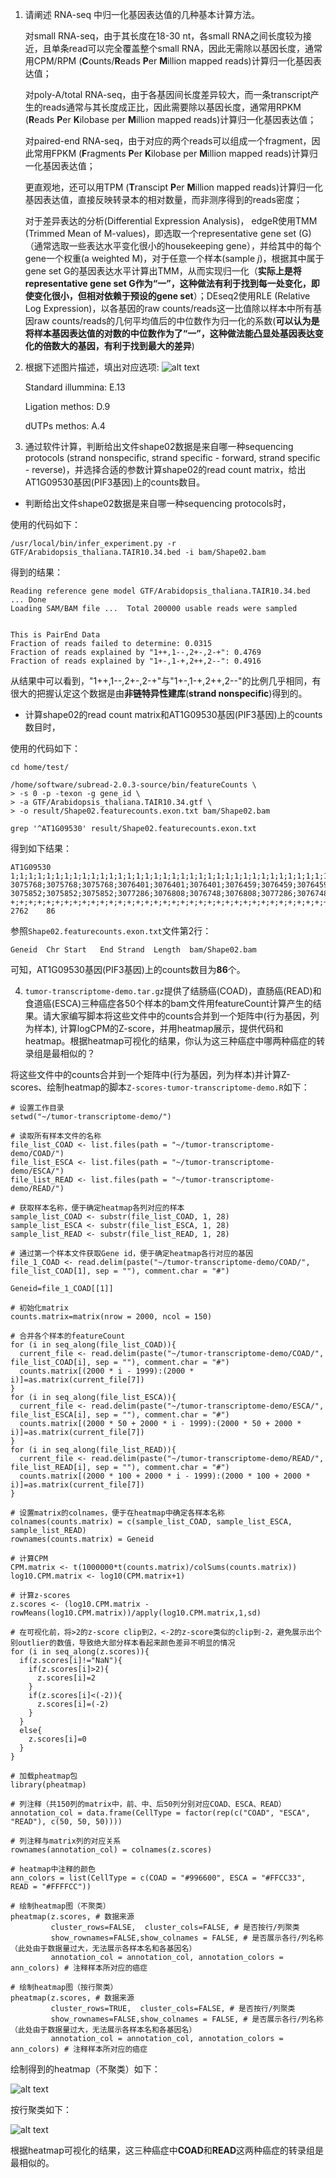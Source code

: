 1) 请阐述 RNA-seq 中归一化基因表达值的几种基本计算方法。

    对small RNA-seq，由于其长度在18-30 nt，各small RNA之间长度较为接近，且单条read可以完全覆盖整个small RNA，因此无需除以基因长度，通常用CPM/RPM (**C**ounts/**R**eads **P**er **M**illion mapped reads)计算归一化基因表达值；

    对poly-A/total RNA-seq，由于各基因间长度差异较大，而一条transcript产生的reads通常与其长度成正比，因此需要除以基因长度，通常用RPKM (**R**eads **P**er **K**ilobase per **M**illion mapped reads)计算归一化基因表达值；

    对paired-end RNA-seq，由于对应的两个reads可以组成一个fragment，因此常用FPKM (**F**ragments **P**er **K**ilobase per **M**illion mapped reads)计算归一化基因表达值；

    更直观地，还可以用TPM (**T**ranscipt **P**er **M**illion mapped reads)计算归一化基因表达值，直接反映转录本的相对数量，而非测序得到的reads密度；

    对于差异表达的分析(Differential Expression Analysis)，  edgeR使用TMM (Trimmed Mean of M-values)，即选取一个representative gene set (G)（通常选取一些表达水平变化很小的housekeeping gene），并给其中的每个gene一个权重(a weighted M)，对于任意一个样本(sample *j*)，根据其中属于gene set G的基因表达水平计算出TMM，从而实现归一化（**实际上是将representative gene set G作为“一”，这种做法有利于找到每一处变化，即使变化很小，但相对依赖于预设的gene set**）；DEseq2使用RLE (Relative Log Expression)，以各基因的raw counts/reads这一比值除以样本中所有基因raw counts/reads的几何平均值后的中位数作为归一化的系数(**可以认为是将样本基因表达值的对数的中位数作为了“一”，这种做法能凸显处基因表达变化的倍数大的基因，有利于找到最大的差异**)

2) 根据下述图片描述，填出对应选项:
![alt text](Q_2.png)

    Standard illummina: E.13

    Ligation methos: D.9

    dUTPs methos: A.4

3) 通过软件计算，判断给出文件shape02数据是来自哪一种sequencing protocols (strand nonspecific, strand specific - forward, strand specific - reverse)，并选择合适的参数计算shape02的read count matrix，给出AT1G09530基因(PIF3基因)上的counts数目。

- 判断给出文件shape02数据是来自哪一种sequencing protocols时，

使用的代码如下：

```
/usr/local/bin/infer_experiment.py -r GTF/Arabidopsis_thaliana.TAIR10.34.bed -i bam/Shape02.bam
```

得到的结果：

```
Reading reference gene model GTF/Arabidopsis_thaliana.TAIR10.34.bed ... Done
Loading SAM/BAM file ...  Total 200000 usable reads were sampled


This is PairEnd Data
Fraction of reads failed to determine: 0.0315
Fraction of reads explained by "1++,1--,2+-,2-+": 0.4769
Fraction of reads explained by "1+-,1-+,2++,2--": 0.4916
```

从结果中可以看到，"1++,1--,2+-,2-+"与"1+-,1-+,2++,2--"的比例几乎相同，有很大的把握认定这个数据是由**非链特异性建库**(**strand nonspecific**)得到的。

- 计算shape02的read count matrix和AT1G09530基因(PIF3基因)上的counts数目时，

使用的代码如下：

```
cd home/test/

/home/software/subread-2.0.3-source/bin/featureCounts \
> -s 0 -p -texon -g gene_id \
> -a GTF/Arabidopsis_thaliana.TAIR10.34.gtf \
> -o result/Shape02.featurecounts.exon.txt bam/Shape02.bam

grep '^AT1G09530' result/Shape02.featurecounts.exon.txt
```

得到如下结果：

```
AT1G09530       1;1;1;1;1;1;1;1;1;1;1;1;1;1;1;1;1;1;1;1;1;1;1;1;1;1;1;1;1;1;1;1;1;1;1;1;1;1;1;1;1;1;1   3075768;3075768;3075768;3076401;3076401;3076401;3076459;3076459;3076459;3077173;3077173;3077173;3077173;3077378;3077378;3077378;3077378;3077378;3077378;3078346;3078346;3078346;3078346;3078346;3078346;3078545;3078545;3078545;3078545;3078545;3078545;3078843;3078843;3078843;3078843;3078843;3078843;3078984;3078984;3078984;3078984;3078984;3078984 3075852;3075852;3075852;3077286;3076808;3076748;3076808;3077286;3076748;3077286;3077286;3077286;3077286;3078257;3078257;3078257;3078257;3078257;3078257;3078453;3078453;3078453;3078453;3078453;3078453;3078610;3078610;3078610;3078610;3078610;3078610;3078908;3078908;3078908;3078908;3078908;3078908;3079544;3079544;3079544;3079654;3079654;3079654 +;+;+;+;+;+;+;+;+;+;+;+;+;+;+;+;+;+;+;+;+;+;+;+;+;+;+;+;+;+;+;+;+;+;+;+;+;+;+;+;+;+;+   2762    86
```

参照`Shape02.featurecounts.exon.txt`文件第2行：

```
Geneid	Chr	Start	End	Strand	Length	bam/Shape02.bam
```

可知，AT1G09530基因(PIF3基因)上的counts数目为**86**个。

4) `tumor-transcriptome-demo.tar.gz`提供了结肠癌(COAD)，直肠癌(READ)和食道癌(ESCA)三种癌症各50个样本的bam文件用featureCount计算产生的结果。请大家编写脚本将这些文件中的counts合并到一个矩阵中(行为基因，列为样本), 计算logCPM的Z-score，并用heatmap展示，提供代码和heatmap。根据heatmap可视化的结果，你认为这三种癌症中哪两种癌症的转录组是最相似的？

将这些文件中的counts合并到一个矩阵中(行为基因，列为样本)并计算Z-scores、绘制heatmap的脚本`Z-scores-tumor-transcriptome-demo.R`如下：

```
# 设置工作目录
setwd("~/tumor-transcriptome-demo/")

# 读取所有样本文件的名称
file_list_COAD <- list.files(path = "~/tumor-transcriptome-demo/COAD/")
file_list_ESCA <- list.files(path = "~/tumor-transcriptome-demo/ESCA/")
file_list_READ <- list.files(path = "~/tumor-transcriptome-demo/READ/")

# 获取样本名称，便于确定heatmap各列对应的样本
sample_list_COAD <- substr(file_list_COAD, 1, 28)
sample_list_ESCA <- substr(file_list_ESCA, 1, 28)
sample_list_READ <- substr(file_list_READ, 1, 28)

# 通过第一个样本文件获取Gene id，便于确定heatmap各行对应的基因
file_1_COAD <- read.delim(paste("~/tumor-transcriptome-demo/COAD/", file_list_COAD[1], sep = ""), comment.char = "#")

Geneid=file_1_COAD[[1]]

# 初始化matrix
counts.matrix=matrix(nrow = 2000, ncol = 150)

# 合并各个样本的featureCount
for (i in seq_along(file_list_COAD)){
  current_file <- read.delim(paste("~/tumor-transcriptome-demo/COAD/", file_list_COAD[i], sep = ""), comment.char = "#")
  counts.matrix[(2000 * i - 1999):(2000 * i)]=as.matrix(current_file[7])
}
for (i in seq_along(file_list_ESCA)){
  current_file <- read.delim(paste("~/tumor-transcriptome-demo/ESCA/", file_list_ESCA[i], sep = ""), comment.char = "#")
  counts.matrix[(2000 * 50 + 2000 * i - 1999):(2000 * 50 + 2000 * i)]=as.matrix(current_file[7])
}
for (i in seq_along(file_list_READ)){
  current_file <- read.delim(paste("~/tumor-transcriptome-demo/READ/", file_list_READ[i], sep = ""), comment.char = "#")
  counts.matrix[(2000 * 100 + 2000 * i - 1999):(2000 * 100 + 2000 * i)]=as.matrix(current_file[7])
}

# 设置matrix的colnames，便于在heatmap中确定各样本名称
colnames(counts.matrix) = c(sample_list_COAD, sample_list_ESCA, sample_list_READ)
rownames(counts.matrix) = Geneid

# 计算CPM
CPM.matrix <- t(1000000*t(counts.matrix)/colSums(counts.matrix))
log10.CPM.matrix <- log10(CPM.matrix+1)

# 计算z-scores
z.scores <- (log10.CPM.matrix - rowMeans(log10.CPM.matrix))/apply(log10.CPM.matrix,1,sd)

# 在可视化前，将>2的z-score clip到2，<-2的z-score类似的clip到-2，避免展示出个别outlier的数值，导致绝大部分样本看起来颜色差异不明显的情况
for (i in seq_along(z.scores)){
  if(z.scores[i]!="NaN"){
    if(z.scores[i]>2){
      z.scores[i]=2
    }
    if(z.scores[i]<(-2)){
      z.scores[i]=(-2)
    }
  }
  else{
    z.scores[i]=0
  }
}

# 加载pheatmap包
library(pheatmap)

# 列注释（共150列的matrix中，前、中、后50列分别对应COAD、ESCA、READ）
annotation_col = data.frame(CellType = factor(rep(c("COAD", "ESCA", "READ"), c(50, 50, 50))))

# 列注释与matrix列的对应关系
rownames(annotation_col) = colnames(z.scores)

# heatmap中注释的颜色
ann_colors = list(CellType = c(COAD = "#996600", ESCA = "#FFCC33", READ = "#FFFFCC"))

# 绘制heatmap图（不聚类）
pheatmap(z.scores, # 数据来源 
         cluster_rows=FALSE,  cluster_cols=FALSE, # 是否按行/列聚类
         show_rownames=FALSE,show_colnames = FALSE, # 是否展示各行/列名称（此处由于数据量过大，无法展示各样本名和各基因名）
         annotation_col = annotation_col, annotation_colors = ann_colors) # 注释样本所对应的癌症

# 绘制heatmap图（按行聚类）
pheatmap(z.scores, # 数据来源 
         cluster_rows=TRUE,  cluster_cols=FALSE, # 是否按行/列聚类
         show_rownames=FALSE,show_colnames = FALSE, # 是否展示各行/列名称（此处由于数据量过大，无法展示各样本名和各基因名）
         annotation_col = annotation_col, annotation_colors = ann_colors) # 注释样本所对应的癌症
```

绘制得到的heatmap（不聚类）如下：

![alt text](heatmap_noCluster.png)

按行聚类如下：

![alt text](heatmap_cluster_row.png)

根据heatmap可视化的结果，这三种癌症中**COAD**和**READ**这两种癌症的转录组是最相似的。

